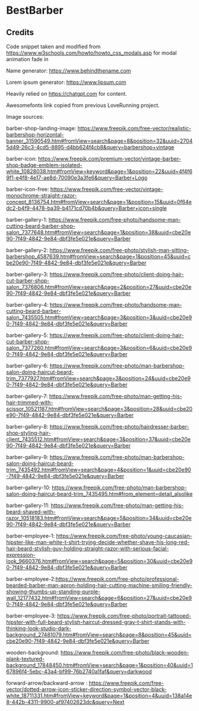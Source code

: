 # BestBarber


## Credits

Code snippet taken and modified from https://www.w3schools.com/howto/howto_css_modals.asp for modal animation fade in

Name generator: https://www.behindthename.com

Lorem ipsum generator: https://www.lipsum.com

Heavily relied on https://chatgpt.com for content.

Awesomefonts link copied from previous LoveRunning project.

Image sources:

barber-shop-landing-image: https://www.freepik.com/free-vector/realistic-barbershop-horizontal-banner_31590549.htm#fromView=search&page=8&position=32&uuid=27045d49-26c3-4cd5-8895-d4bb624f4cb8&query=barbershop+vintage

barber-icon: https://www.freepik.com/premium-vector/vintage-barber-shop-badge-emblem-isolated-white_10828038.htm#fromView=keyword&page=1&position=22&uuid=4f4f69f1-e4f8-4e17-ae8d-70090e3a3fe6&query=Barber+Logo

barber-icon-free: https://www.freepik.com/free-vector/vintage-monochrome-straight-razor-concept_8136754.htm#fromView=search&page=1&position=15&uuid=0f64edc2-b4f9-4478-ba39-b4171cd70b4b&query=Barber+icon+single

barber-gallery-1: https://www.freepik.com/free-photo/handsome-man-cutting-beard-barber-shop-salon_7377648.htm#fromView=search&page=1&position=38&uuid=cbe20e90-7f49-4842-9e84-dbf3fe5e021e&query=Barber

barber-gallery-2: https://www.freepik.com/free-photo/stylish-man-sitting-barbershop_4587639.htm#fromView=search&page=1&position=45&uuid=cbe20e90-7f49-4842-9e84-dbf3fe5e021e&query=Barber

barber-gallery-3: https://www.freepik.com/free-photo/client-doing-hair-cut-barber-shop-salon_7376806.htm#fromView=search&page=2&position=27&uuid=cbe20e90-7f49-4842-9e84-dbf3fe5e021e&query=Barber

barber-gallery-4: https://www.freepik.com/free-photo/handsome-man-cutting-beard-barber-salon_7435505.htm#fromView=search&page=3&position=3&uuid=cbe20e90-7f49-4842-9e84-dbf3fe5e021e&query=Barber

barber-gallery-5: https://www.freepik.com/free-photo/client-doing-hair-cut-barber-shop-salon_7377260.htm#fromView=search&page=3&position=6&uuid=cbe20e90-7f49-4842-9e84-dbf3fe5e021e&query=Barber

barber-gallery-6: https://www.freepik.com/free-photo/man-barbershop-salon-doing-haircut-beard-trim_7377927.htm#fromView=search&page=3&position=24&uuid=cbe20e90-7f49-4842-9e84-dbf3fe5e021e&query=Barber

barber-gallery-7: https://www.freepik.com/free-photo/man-getting-his-hair-trimmed-with-scissor_10521187.htm#fromView=search&page=3&position=28&uuid=cbe20e90-7f49-4842-9e84-dbf3fe5e021e&query=Barber

barber-gallery-8: https://www.freepik.com/free-photo/hairdresser-barber-shop-styling-hair-client_7435512.htm#fromView=search&page=3&position=37&uuid=cbe20e90-7f49-4842-9e84-dbf3fe5e021e&query=Barber

barber-gallery-9: https://www.freepik.com/free-photo/man-barbershop-salon-doing-haircut-beard-trim_7435492.htm#fromView=search&page=4&position=1&uuid=cbe20e90-7f49-4842-9e84-dbf3fe5e021e&query=Barber

barber-gallery-10: https://www.freepik.com/free-photo/man-barbershop-salon-doing-haircut-beard-trim_7435495.htm#from_element=detail_alsolike

barber-gallery-11: https://www.freepik.com/free-photo/man-getting-his-beard-shaved-with-razor_10518183.htm#fromView=search&page=5&position=34&uuid=cbe20e90-7f49-4842-9e84-dbf3fe5e021e&query=Barber

barber-employee-1: https://www.freepik.com/free-photo/young-caucasian-hipster-like-man-white-t-shirt-trying-decide-whether-shave-his-long-red-hair-beard-stylish-guy-holding-straight-razor-with-serious-facial-expression-look_9660376.htm#fromView=search&page=5&position=30&uuid=cbe20e90-7f49-4842-9e84-dbf3fe5e021e&query=Barber

barber-employee-2:https://www.freepik.com/free-photo/professional-bearded-barber-man-apron-holding-hair-cutting-machine-smiling-friendly-showing-thumbs-up-standing-purple-wall_12177432.htm#fromView=search&page=6&position=27&uuid=cbe20e90-7f49-4842-9e84-dbf3fe5e021e&query=Barber

barber-employee-3: https://www.freepik.com/free-photo/portrait-tattooed-hipster-with-full-beard-stylish-haircut-dressed-gray-t-shirt-stands-with-thinking-look-studio-dark-background_27481079.htm#fromView=search&page=8&position=45&uuid=cbe20e90-7f49-4842-9e84-dbf3fe5e021e&query=Barber

wooden-background: https://www.freepik.com/free-photo/black-wooden-plank-textured-background_17848450.htm#fromView=search&page=1&position=40&uuid=167896f4-5ebc-43a4-bf99-76b2740a1faf&query=darkwood

forward-arrow/backward-arrow : https://www.freepik.com/free-vector/dotted-arrow-icon-sticker-direction-symbol-vector-black-white_18711331.htm#fromView=keyword&page=1&position=4&uuid=138a14e8-442b-4311-9900-af97402623dc&query=Next